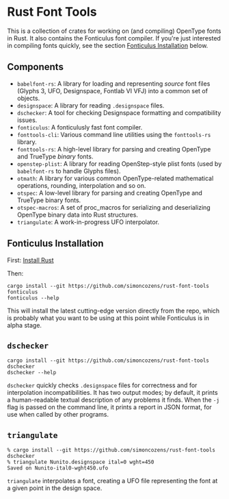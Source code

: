 # Rust Font Tools

This is a collection of crates for working on (and compiling) OpenType fonts in Rust. It also contains the Fonticulus font compiler. If you're just interested in compiling fonts quickly, see the section [Fonticulus Installation](#Fonticulus-Installation) below.

## Components

* `babelfont-rs`: A library for loading and representing *source* font files (Glyphs 3, UFO, Designspace, Fontlab VI VFJ) into a common set of objects.
* `designspace`: A library for reading `.designspace` files.
* `dschecker`: A tool for checking Designspace formatting and compatibility issues.
* `fonticulus`: A fonticulusly fast font compiler.
* `fonttools-cli`: Various command line utilities using the `fonttools-rs` library.
* `fonttools-rs`: A high-level library for parsing and creating OpenType and TrueType *binary* fonts.
* `openstep-plist`: A library for reading OpenStep-style plist fonts (used by `babelfont-rs` to handle Glyphs files).
* `otmath`: A library for various common OpenType-related mathematical operations, rounding, interpolation and so on.
* `otspec`: A low-level library for parsing and creating OpenType and TrueType binary fonts.
* `otspec-macros`: A set of proc_macros for serializing and deserializing OpenType binary data into Rust structures.
* `triangulate`: A work-in-progress UFO interpolator.

## Fonticulus Installation

First:
[Install Rust](https://doc.rust-lang.org/book/ch01-01-installation.html)

Then:
```
cargo install --git https://github.com/simoncozens/rust-font-tools fonticulus
fonticulus --help
```

This will install the latest cutting-edge version directly from the repo, which is probably what you want to be using at this point while Fonticulus is in alpha stage.

## `dschecker`

```
cargo install --git https://github.com/simoncozens/rust-font-tools dschecker
dschecker --help
```

`dschecker` quickly checks `.designspace` files for correctness and for interpolation incompatibilities. It has two output modes; by default, it prints a human-readable textual description of any problems it finds. When the `-j` flag is passed on the command line, it prints a report in JSON format, for use when called by other programs.

## `triangulate`

```
% cargo install --git https://github.com/simoncozens/rust-font-tools dschecker
% triangulate Nunito.designspace ital=0 wght=450
Saved on Nunito-ital0-wght450.ufo
```

`triangulate` interpolates a font, creating a UFO file representing the font
at a given point in the design space.
